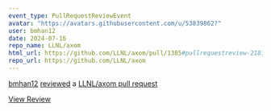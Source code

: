 ```yaml
---
event_type: PullRequestReviewEvent
avatar: "https://avatars.githubusercontent.com/u/53839862?"
user: bmhan12
date: 2024-07-16
repo_name: LLNL/axom
html_url: https://github.com/LLNL/axom/pull/1385#pullrequestreview-2181499248
repo_url: https://github.com/LLNL/axom
---
```


<a href='https://github.com/bmhan12' target='_blank'>bmhan12</a> <a href='https://github.com/LLNL/axom/pull/1385#pullrequestreview-2181499248' target='_blank'>reviewed</a> a <a href='https://github.com/LLNL/axom/pull/1385' target='_blank'>LLNL/axom pull request</a>

<small></small>

<a href='https://github.com/LLNL/axom/pull/1385#pullrequestreview-2181499248' target='_blank'>View Review</a>